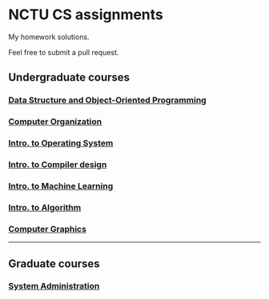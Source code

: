 # NCTU CS assignments
My homework solutions.

Feel free to submit a pull request.

## Undergraduate courses
### [Data Structure and Object-Oriented Programming](https://github.com/scdsr/NCTU-CS-assignments/tree/master/DSOOP_2018_Spring)
### [Computer Organization](https://github.com/scdsr/NCTU-CS-assignments/tree/master/CO_2018_Spring)
### [Intro. to Operating System](https://github.com/scdsr/NCTU-CS-assignments/tree/master/OS_2018_Spring)
### [Intro. to Compiler design](https://github.com/scdsr/NCTU-CS-assignments/tree/master/Compiler_2018_Fall)
### [Intro. to Machine Learning](https://github.com/scdsr/NCTU-CS-assignments/tree/master/ML_2018_Fall)
### [Intro. to Algorithm](https://github.com/scdsr/NCTU-CS-assignments/tree/master/Algo_2018_Fall)
### [Computer Graphics](https://github.com/scdsr/NCTU-CS-assignments/tree/master/CG_2018_Fall)

---
## Graduate courses
### [System Administration](https://github.com/scdsr/NCTU-CS-assignments/tree/master/SAP_2017_Fall)
